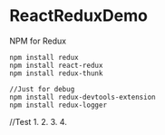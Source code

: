 # ReactReduxDemo


NPM for  Redux

```
npm install redux
npm install react-redux
npm install redux-thunk

//Just for debug
npm install redux-devtools-extension
npm install redux-logger

```

//Test
1.
2. 
3.
4. 
